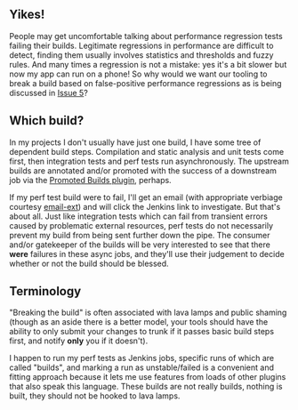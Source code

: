 ## Yikes! ##

People may get uncomfortable talking about performance regression tests failing their builds. Legitimate regressions in performance are difficult to detect, finding them usually involves statistics and thresholds and fuzzy rules. And many times a regression is not a mistake: yes it's a bit slower but now my app can run on a phone! So why would we want our tooling to break a build based on false-positive performance regressions as is being discussed in [Issue 5](http://code.google.com/p/caliper-ci/issues/detail?id=5)?

## Which build? ##

In my projects I don't usually have just one build, I have some tree of dependent build steps. Compilation and static analysis and unit tests come first, then integration tests and perf tests run asynchronously. The upstream builds are annotated and/or promoted with the success of a downstream job via the [Promoted Builds plugin](https://wiki.jenkins-ci.org/display/JENKINS/Promoted+Builds+Plugin), perhaps.

If my perf test build were to fail, I'll get an email (with appropriate verbiage courtesy [email-ext](https://wiki.jenkins-ci.org/display/JENKINS/Email-ext+plugin)) and will click the Jenkins link to investigate. But that's about all. Just like integration tests which can fail from transient errors caused by problematic external resources, perf tests do not necessarily prevent my build from being sent further down the pipe. The consumer and/or gatekeeper of the builds will be very interested to see that there **were** failures in these async jobs, and they'll use their judgement to decide whether or not the build should be blessed.

## Terminology ##

"Breaking the build" is often associated with lava lamps and public shaming (though as an aside there is a better model, your tools should have the ability to only submit your changes to trunk if it passes basic build steps first, and notify **only** you if it doesn't).

I happen to run my perf tests as Jenkins jobs, specific runs of which are called "builds", and marking a run as unstable/failed is a convenient and fitting approach because it lets me use features from loads of other plugins that also speak this language. These builds are not really builds, nothing is built, they should not be hooked to lava lamps.